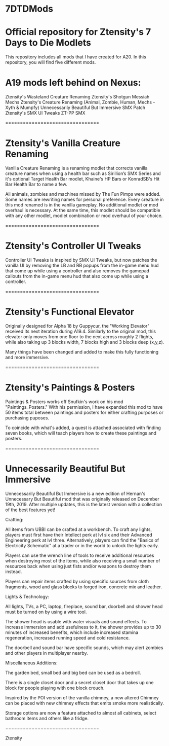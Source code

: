 # 7DTDMods
 Official repository for Ztensity's 7 Days to Die Modlets
 ================================
 
 This repository includes all  mods that I have created for A20. In this repository, you will find five different mods.
 
 
 A19 mods left behind on Nexus:
 =======
 Ztensity's Wasteland Creature Renaming
 Ztensity's Shotgun Messiah Mechs
 Ztensity's Creature Renaming (Animal, Zombie, Human, Mechs - Xyth & Mumpfy)
 Unnecessarily Beautiful But Immersive SMX Patch
 Ztensity's SMX UI Tweaks
 ZT-PP SMX
 
 
 ================================
 
 
 Ztensity's Vanilla Creature Renaming
 =======
 
 Vanilla Creature Renaming is a renaming modlet that corrects vanilla creature names when using a health bar such as Sirillion’s SMX Series and it's optional Target Health Bar modlet, Khaine's HP Bars or KonradSB's Hit Bar Health Bar to name a few.
 
 All animals, zombies and machines missed by The Fun Pimps were added. Some names are rewriting names for personal preference. Every creature in this mod renamed is in the vanilla gameplay. No additional modlet or mod overhaul is necessary. At the same time, this modlet should be compatible with any other modlet, modlet combination or mod overhaul of your choice.
 
 
 ================================
 
 
 Ztensity's Controller UI Tweaks
 =======
 
 Controller UI Tweaks is inspired by SMX UI Tweaks, but now patches the vanilla UI by removing the LB and RB popups from the in-game menu hud that come up while using a controller and also removes the gamepad callouts from the in-game menu hud that also come up while using a controller.
 
 
 ================================
 
 
 Ztensity's Functional Elevator
 =======
 
 Originally designed for Alpha 18 by Guppycur, the "Working Elevator" received its next iteration during A19.4. Similarly to the original mod, this elevator only moves from one floor to the next across roughly 2 flights, while also taking up 3 blocks width, 7 blocks high and 3 blocks deep (x,y,z).
 
 Many things have been changed and added to make this fully functioning and more immersive.
 
 
 ================================
 
 
 Ztensity's Paintings & Posters
 =======
 
 Paintings & Posters works off Snufkin's work on his mod "Paintings_Posters." With his permission, I have expanded this mod to have 50 items total between paintings and posters for either crafting purposes or purchasing puposes.
 
 To coincide with what's added, a quest is attached associated with finding seven books, which will teach players how to create these paintings and posters.
 
 
 ================================
 
 
 Unnecessarily Beautiful But Immersive
 =======
 
 Unnecessarily Beautiful But Immersive is a new edition of Hernan's Unnecessary But Beautiful mod that was originally released on December 19th, 2019. After multiple updates, this is the latest version with a collection of the best features yet!
 
 
 Crafting:

 All items from UBBI can be crafted at a workbench. To craft any lights, players must first have their Intellect perk at lvl six and their Advanced Engineering perk at lvl three. Alternatively, players can find the "Basics of Electricity Schematic" at a trader or in the world to unlock the lights early.

 Players can use the wrench line of tools to receive additional resources when destroying most of the items, while also receiving a small number of resources back when using just fists and/or weapons to destroy them instead.

 Players can repair items crafted by using specific sources from cloth fragments, wood and glass blocks to forged iron, concrete mix and leather.


 Lights & Technology:

 All lights, TVs, a PC, laptop, fireplace, sound bar, doorbell and shower head must be turned on by using a wire tool.

 The shower head is usable with water visuals and sound effects. To increase immersion and add usefulness to it, the shower provides up to 30 minutes of increased benefits, which include increased stamina regeneration, increased
 running speed and cold resistance.

 The doorbell and sound bar have specific sounds, which may alert zombies and other players in multiplayer nearby.


 Miscellaneous Additions:

 The garden bed, small bed and big bed can be used as a bedroll.

 There is a single closet door and a secret closet door that takes up one block for people playing with one block crouch.

 Inspired by the POI version of the vanilla chimney, a new altered Chimney can be placed with new chimney effects that emits smoke more realistically.

 Storage options are now a feature attached to almost all cabinets, select bathroom items and others like a fridge.
 
 
 ================================
 
 
 Ztensity